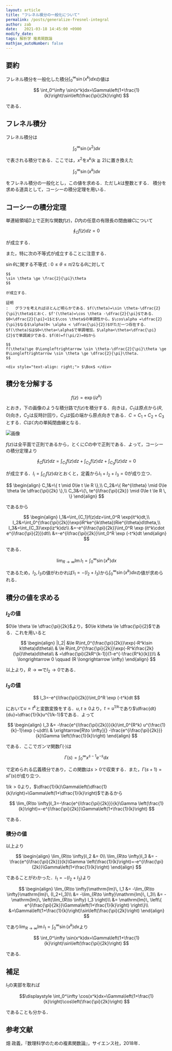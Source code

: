 ```yaml
---
layout: article
title: "フレネル積分の一般化について"
permalink: /posts/generalize-fresnel-integral
author: zab
date:   2021-03-18 14:45:00 +0900
modify_date: 
tags: 解析学 複素関数論
mathjax_autoNumber: false
---
```


## 要約

フレネル積分を一般化した積分$\displaystyle \int_0^\infty \sin(x^k)dx$の値は

$$
\int_0^\infty \sin(x^k)dx=\Gamma\left(1+\frac{1}{k}\right)\sin\left(\frac{\pi}{2k}\right)
$$

である．

## フレネル積分

フレネル積分は

$$
\int_0^\infty \sin(x^2)dx
$$

で表される積分である．ここでは，$x^2$を$x^k(k\geqq 2)$に置き換えた

$$
\int_0^\infty \sin(x^k)dx
$$

をフレネル積分の一般化とし，この値を求める．ただし$k$は整数とする．
積分を求める道具として，コーシーの積分定理を用いる．

## コーシーの積分定理

単連結領域$D$上で正則な関数$f(z)$，$D$内の任意の有限長の閉曲線$C$について

$$
\oint_C f(z)dz=0
$$

が成立する．

また，特に次の不等式が成立することに注意する．

$\sin \theta$に関する不等式
:   $0\le \theta \le \pi/2$なる$\theta$に対して

    $$
    \sin \theta \ge \frac{2}{\pi}\theta
    $$

    が成立する．

    証明
    :   グラフを考えればほとんど明らかである．$f(\theta)=\sin \theta-\dfrac{2}{\pi}\theta$とおく．$f'(\theta)=\cos \theta -\dfrac{2}{\pi}$である．$0<\dfrac{2}{\pi}<1$と$\cos \theta$の単調性から，$\cos\alpha =\dfrac{2}{\pi}$なる$\alpha(0< \alpha < \dfrac{\pi}{2})$がただ一つ存在する．$f(\theta)$は$0<\theta<\alpha$で単調増加，$\alpha<\theta<\dfrac{\pi}{2}$で単調減少である．$f(0)=f(\pi/2)=0$から
    
    $$
    f(\theta)\ge 0\Longleftrightarrow \sin \theta-\dfrac{2}{\pi}\theta \ge 0\Longleftrightarrow \sin \theta \ge \dfrac{2}{\pi}\theta. 
    $$

    <div style="text-align: right;"> $\Box$ </div>

## 積分を分解する

$$
f(z)=\exp(iz^k)
$$

とおき，下の画像のような積分路で$f(z)$を積分する．向きは，$C_1$は原点から$(R,0)$向き，$C_2$は反時計回り，$C_3$は弧の端から原点向きである．$C=C_1+C_2+C_3$とする．$C$は$\mathbb{C}$内の単純閉曲線となる．

![画像](https://github.com/Y-Naka-implicit/Y-Naka-implicit/blob/main/equation.jpg?raw=true)

$f(z)$は全平面で正則であるから，とくに$C$の中で正則である．よって，コーシーの積分定理より

$$
\oint_C f(z)dz=\int_{C_1}f(z)dz+\int_{C_2}f(z)dz+\int_{C_3}f(z)dz=0
$$

が成立する．$\displaystyle I_i=\int_{C_i}f(z)dz$とおくと，定義から$I_1+I_2+I_3=0$が成り立つ．

$$
\begin{align}
C_1&=\{ t \mid 0\le t \le R \},\\
C_2&=\{ Re^{i\theta} \mid 0\le \theta \le \dfrac{\pi}{2k} \},\\
C_3&=\{\, te^{i\frac{\pi}{2k}} \mid 0\le t \le R \, \}
\end{align}
$$

であるから

$$
\begin{align}
I_1&=\int_{C_1}f(z)dz=\int_0^R \exp(it^k)dt,\\
I_2&=\int_0^{\frac{\pi}{2k}}\exp(iR^ke^{ik\theta})Rie^{i\theta}d\theta,\\
I_3&=\int_{C_3}\exp(iz^k)dz\\
    &=-e^{i\frac{\pi}{2k}}\int_0^R \exp (it^k\cdot e^{i\frac{\pi}{2}})dt\\
    &=-e^{i\frac{\pi}{2k}}\int_0^R \exp (-t^k)dt
\end{align}
$$

である．

$$
\lim_{R\to \infty}\mathrm{Im}\, I_1 = \int_0^\infty \sin(x^k)dx
$$

であるため，$I_2, I_3$の値がわかれば$I_1 = -(I_2+I_3)$から$\displaystyle \int_0^\infty \sin(x^k)dx$の値が求められる．

## 積分の値を求める

### $I_2$の値

$0\le \theta \le \dfrac{\pi}{2k}$より，$0\le k\theta \le \dfrac{\pi}{2}$である．これを用いると

$$
\begin{align}
|I_2| &\le R\int_0^{\frac{\pi}{2k}}\exp(-R^k\sin k\theta)d\theta\\
    & \le R\int_0^{\frac{\pi}{2k}}\exp(-R^k\frac{2k}{\pi}\theta)d\theta\\
    & =\dfrac{\pi}{2kR^{k-1}}(1-e^{-\frac{R^k}{k}})\\
    & \longrightarrow 0 \qquad (R \longrightarrow \infty)
    \end{align}
$$

以上より，$R\to \infty$で$I_2\to 0$である．

### $I_3$の値

$$
I_3=-e^{i\frac{\pi}{2k}}\int_0^R \exp (-t^k)dt
$$

において$u=t^k$と変数変換をする．$u,t\ge 0$より，$t=u^{1/k}$であり$\dfrac{dt}{du}=\dfrac{1}{k}u^{1/k-1}$である．よって

$$
\begin{align}
I_3 &= -\frac{e^{i\frac{\pi}{2k}}}{k}\int_0^{R^k} u^{\frac{1}{k}-1}\exp (-u)dt\\
    & \xrightarrow[R\to \infty]{} -\frac{e^{i\frac{\pi}{2k}}}{k}\Gamma \left(\frac{1}{k}\right)
\end{align}
$$

である．ここでガンマ関数$\Gamma(\cdot)$は

$$
\Gamma(s)=\int_0^\infty x^{s-1}e^{-s}dx
$$

で定められる広義積分であり，この関数は$s>0$で収束する．また，$\Gamma(s+1)=s\Gamma(s)$が成り立つ．

$1/k>0$より，$\dfrac{1}{k}\Gamma\left(\dfrac{1}{k}\right)=\Gamma\left(1+\dfrac{1}{k}\right)$であるから

$$
\lim_{R\to \infty}I_3=-\frac{e^{i\frac{\pi}{2k}}}{k}\Gamma \left(\frac{1}{k}\right)=-e^{i\frac{\pi}{2k}}\Gamma\left(1+\frac{1}{k}\right)
$$

である．

### 積分の値

以上より

$$
\begin{align}
\lim_{R\to \infty}I_2 &= 0\\
\lim_{R\to \infty}I_3 &= -\frac{e^{i\frac{\pi}{2k}}}{k}\Gamma \left(\frac{1}{k}\right)=-e^{i\frac{\pi}{2k}}\Gamma\left(1+\frac{1}{k}\right)
\end{align}
$$

であることがわかった．$I_1 = -(I_2+I_3)$より

$$
\begin{align}
\lim_{R\to \infty}\mathrm{Im}\, I_1 &= -\lim_{R\to \infty}\mathrm{Im}\, (I_2+I_3)\\
&= -\lim_{R\to \infty}\mathrm{Im}\, I_3\\
&= -\mathrm{Im}\, \left(\lim_{R\to \infty} I_3 \right)\\
&= \mathrm{Im}\, \left\{ e^{i\frac{\pi}{2k}}\Gamma\left(1+\frac{1}{k}\right) \right\}\\
&=\Gamma\left(1+\frac{1}{k}\right)\sin\left(\frac{\pi}{2k}\right)
\end{align}
$$

であり$\displaystyle\lim_{R\to \infty}\mathrm{Im}\, I_1 = \int_0^\infty \sin(x^k)dx$より

$$
\int_0^\infty \sin(x^k)dx=\Gamma\left(1+\frac{1}{k}\right)\sin\left(\frac{\pi}{2k}\right)
$$

である.

## 補足

$I_1$の実部を取れば

$$\displaystyle
\int_0^\infty \cos(x^k)dx=\Gamma\left(1+\frac{1}{k}\right)\cos\left(\frac{\pi}{2k}\right)
$$

であることも分かる．

## 参考文献

畑 政義，『数理科学のための複素関数論』，サイエンス社，2018年．

